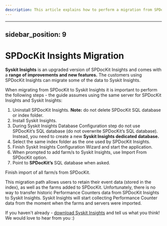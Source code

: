 ```yaml
---
description: This article explains how to perform a migration from SPDocKit Insights to Syskit Insights.
---
```


---
sidebar_position: 9
---

# SPDocKit Insights Migration

**Syskit Insights** is an upgraded version of SPDocKit Insights and comes with a **range of improvements and new features.** The customers using SPDocKit Insights can migrate some of the data to Syskit Insights.

When migrating from SPDocKit to Syskit Insights it is important to perform the following steps - the guide assumes using the same server for SPDocKit Insights and Syskit Insights:

1. Uninstall SPDocKit Insights. **Note:** do not delete SPDocKit SQL database or index folder.
2. Install Syskit Insights.
3. During Syskit Insights Database Configuration step do not use SPDocKit’s SQL database \(do not overwrite SPDocKit’s SQL database\). Instead, you need to create a new **Syskit Insights dedicated database.**
4. Select the same index folder as the one used by SPDocKit Insights.  
5. Finish Syskit Insights Configuration Wizard and start the application.
6. When prompted to add farm/s to Syskit Insights, use Import From SPDocKit option.
7. Point to **SPDocKit’s** SQL database when asked.

Finish import of all farm/s from SPDocKit.

This migration path allows users to retain their event data \(stored in the index\), as well as the farms added to SPDocKit. Unfortunately, there is no way to transfer historic Performance Counters data from SPDocKit Insights to Syskit Insights. Syskit Insights will start collecting Performance Counter data from the moment when the farms and servers were imported.

If you haven't already - [download Syskit Insights](https://www.syskit.com/products/insights/download/) and tell us what you think! We would love to hear from you :\)

